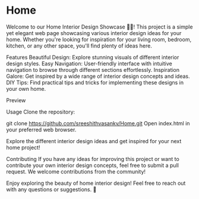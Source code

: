 # Home

Welcome to our Home Interior Design Showcase 🏡✨! This project is a simple yet elegant web page showcasing various interior design ideas for your home. Whether you're looking for inspiration for your living room, bedroom, kitchen, or any other space, you'll find plenty of ideas here.

Features
Beautiful Design: Explore stunning visuals of different interior design styles.
Easy Navigation: User-friendly interface with intuitive navigation to browse through different sections effortlessly.
Inspiration Galore: Get inspired by a wide range of interior design concepts and ideas.
DIY Tips: Find practical tips and tricks for implementing these designs in your own home.

Preview

Usage
Clone the repository:


git clone https://github.com/sreeshithvasankv/Home.git
Open index.html in your preferred web browser.

Explore the different interior design ideas and get inspired for your next home project!

Contributing
If you have any ideas for improving this project or want to contribute your own interior design concepts, feel free to submit a pull request. We welcome contributions from the community!


Enjoy exploring the beauty of home interior design! Feel free to reach out with any questions or suggestions. 🌟
